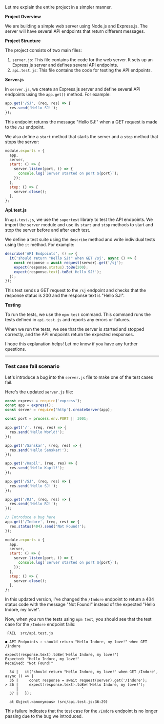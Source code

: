 

Let me explain the entire project in a simpler manner.

**Project Overview**

We are building a simple web server using Node.js and Express.js. The server will have several API endpoints that return different messages.

**Project Structure**

The project consists of two main files:

1. `server.js`: This file contains the code for the web server. It sets up an Express.js server and defines several API endpoints.
2. `api.test.js`: This file contains the code for testing the API endpoints.

**Server.js**

In `server.js`, we create an Express.js server and define several API endpoints using the `app.get()` method. For example:
```javascript
app.get('/SJ', (req, res) => {
  res.send('Hello SJ!');
});
```
This endpoint returns the message "Hello SJ!" when a GET request is made to the `/SJ` endpoint.

We also define a `start` method that starts the server and a `stop` method that stops the server:
```javascript
module.exports = {
  app,
  server,
  start: () => {
    server.listen(port, () => {
      console.log(`Server started on port ${port}`);
    });
  },
  stop: () => {
    server.close();
  },
};
```
**Api.test.js**

In `api.test.js`, we use the `supertest` library to test the API endpoints. We import the `server` module and use its `start` and `stop` methods to start and stop the server before and after each test.

We define a test suite using the `describe` method and write individual tests using the `it` method. For example:
```javascript
describe('API Endpoints', () => {
  it('should return "Hello SJ!" when GET /sj', async () => {
    const response = await request(server).get('/sj');
    expect(response.status).toBe(200);
    expect(response.text).toBe('Hello SJ!');
  });
});
```
This test sends a GET request to the `/sj` endpoint and checks that the response status is 200 and the response text is "Hello SJ!".

**Testing**

To run the tests, we use the `npm test` command. This command runs the tests defined in `api.test.js` and reports any errors or failures.

When we run the tests, we see that the server is started and stopped correctly, and the API endpoints return the expected responses.

I hope this explanation helps! Let me know if you have any further questions.


---
### Test case fail scenario


Let's introduce a bug into the `server.js` file to make one of the test cases fail.

Here's the updated `server.js` file:
```javascript
const express = require('express');
const app = express();
const server = require('http').createServer(app);

const port = process.env.PORT || 3001;

app.get('/', (req, res) => {
  res.send('Hello World!');
});

app.get('/Sanskar', (req, res) => {
  res.send('Hello Sanskar!');
});

app.get('/Kapil', (req, res) => {
  res.send('Hello Kapil!');
});

app.get('/SJ', (req, res) => {
  res.send('Hello SJ!');
});

app.get('/RJ', (req, res) => {
  res.send('Hello RJ!');
});

// Introduce a bug here
app.get('/Indore', (req, res) => {
  res.status(404).send('Not Found!');
});

module.exports = {
  app,
  server,
  start: () => {
    server.listen(port, () => {
      console.log(`Server started on port ${port}`);
    });
  },
  stop: () => {
    server.close();
  },
};
```
In this updated version, I've changed the `/Indore` endpoint to return a 404 status code with the message "Not Found!" instead of the expected "Hello Indore, my love!".

Now, when you run the tests using `npm test`, you should see that the test case for the `/Indore` endpoint fails:
```
 FAIL  src/api.test.js

● API Endpoints › should return "Hello Indore, my love!" when GET /Indore

expect(response.text).toBe('Hello Indore, my love!')
Expected: "Hello Indore, my love!"
Received: "Not Found!"

  34 |   it('should return "Hello Indore, my love!" when GET /Indore', async () => {
  35 |     const response = await request(server).get('/Indore');
> 36 |     expect(response.text).toBe('Hello Indore, my love!');
     |                             ^
  37 |   });

  at Object.<anonymous> (src/api.test.js:36:29)
```
This failure indicates that the test case for the `/Indore` endpoint is no longer passing due to the bug we introduced.